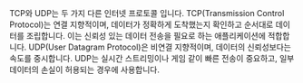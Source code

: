 TCP와 UDP는 두 가지 다른 인터넷 프로토콜 입니다.
TCP(Transmission Control Protocol)는 연결 지향적이며, 데이터가 정확하게 도착했는지 확인하고 순서대로 데이터를 조립합니다. 이는 신뢰성 있는 데이터 전송을 필요로 하는 애플리케이션에 적합합니다.
UDP(User Datagram Protocol)은 비연결 지향적이며, 데이터의 신뢰성보다는 속도를 중시합니다. UDP는 실시간 스트리밍이나 게임 같이 빠른 전송이 중요하고, 일부 데이터의 손실이 허용되는 경우에 사용합니다.
